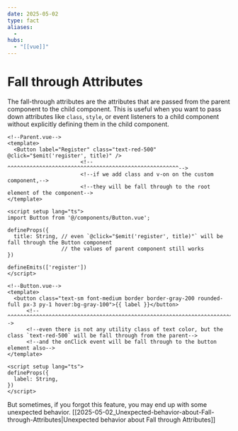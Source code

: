 ```yaml
---
date: 2025-05-02
type: fact
aliases:
  -
hubs:
  - "[[vue]]"
---
```


# Fall through Attributes

The fall-through attributes are the attributes that are passed from the parent component to the child component. This is useful when you want to pass down attributes like `class`, `style`, or event listeners to a child component without explicitly defining them in the child component.

```vue
<!--Parent.vue-->
<template>
  <Button label="Register" class="text-red-500" @click="$emit('register', title)" />
                       <!--^^^^^^^^^^^^^^^^^^^^^^^^^^^^^^^^^^^^^^^^^^^^^^^^^^^^^^-->
                       <!--if we add class and v-on on the custom component,-->
                       <!--they will be fall through to the root element of the component-->
</template>

<script setup lang="ts">
import Button from '@/components/Button.vue';

defineProps({
  title: String, // even `@click="$emit('register', title)"` will be fall through the Button component
                 // the values of parent component still works
})

defineEmits(['register'])
</script>
```
```vue
<!--Button.vue-->
<template>
  <button class="text-sm font-medium border border-gray-200 rounded-full px-3 py-1 hover:bg-gray-100">{{ label }}</button>
      <!--^^^^^^^^^^^^^^^^^^^^^^^^^^^^^^^^^^^^^^^^^^^^^^^^^^^^^^^^^^^^^^^^^^^^^^^^^^^^^^^^^^^^^^^^^^^-->
      <!--even there is not any utility class of text color, but the class `text-red-500` will be fall through from the parent-->
      <!--and the onClick event will be fall through to the button element also-->
</template>

<script setup lang="ts">
defineProps({
  label: String,
})
</script>
```

But sometimes, if you forgot this feature, you may end up with some unexpected behavior. 
[[2025-05-02_Unexpected-behavior-about-Fall-through-Attributes|Unexpected behavior about Fall through Attributes]]
